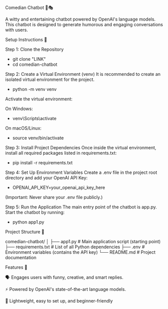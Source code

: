 Comedian Chatbot 🤖🎭

A witty and entertaining chatbot powered by OpenAI's language models. This chatbot is designed to generate humorous and engaging conversations with users.



Setup Instructions 🚀


Step 1: Clone the Repository
 - git clone "LINK"
 - cd comedian-chatbot

Step 2: Create a Virtual Environment (venv)
It is recommended to create an isolated virtual environment for the project.
 - python -m venv venv

Activate the virtual environment:

On Windows:
 - venv\Scripts\activate

On macOS/Linux:
 - source venv/bin/activate

Step 3: Install Project Dependencies
Once inside the virtual environment, install all required packages listed in requirements.txt:
 - pip install -r requirements.txt

Step 4: Set Up Environment Variables
Create a .env file in the project root directory and add your OpenAI API Key:
 - OPENAI_API_KEY=your_openai_api_key_here

(Important: Never share your .env file publicly.)

Step 5: Run the Application
The main entry point of the chatbot is app.py.
Start the chatbot by running:
- python app1.py

Project Structure 📁

comedian-chatbot/
│
├── app1.py # Main application script (starting point)
├── requirements.txt # List of all Python dependencies
├── .env # Environment variables (contains the API key)
└── README.md # Project documentation

Features 🎉

🗣️ Engages users with funny, creative, and smart replies.

⚡ Powered by OpenAI's state-of-the-art language models.

🎯 Lightweight, easy to set up, and beginner-friendly
